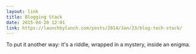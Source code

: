```yaml
---
layout: link
title: Blogging Stack
date: 2015-04-20 12:01
link: https://launchbylunch.com/posts/2014/Jan/23/blog-tech-stack/
---
```


To put it another way: it's a riddle, wrapped in a mystery, inside an enigma.

